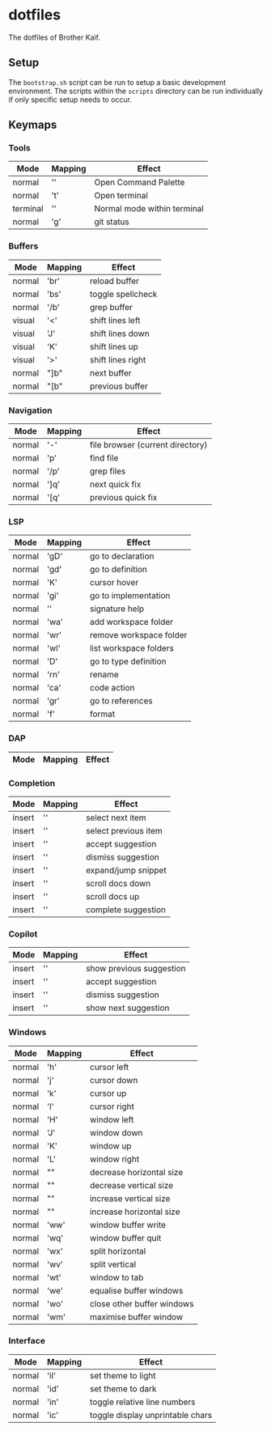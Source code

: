 # dotfiles
The dotfiles of Brother Kaif.

## Setup
The `bootstrap.sh` script can be run to setup a basic development environment. The scripts within the `scripts` directory can be run individually if only specific setup needs to occur.

## Keymaps
### Tools
| Mode     | Mapping        | Effect                      |
|----------|----------------|-----------------------------|
| normal   | '<Leader><CR>' | Open Command Palette        |
| normal   | '<leader>t'    | Open terminal               |
| terminal | '<Esc><Esc>'   | Normal mode within terminal |
| normal   | '<leader>g'    | git status                  |

### Buffers
| Mode   | Mapping      | Effect            |
|--------|--------------|-------------------|
| normal | '<leader>br' | reload buffer     |
| normal | '<Leader>bs' | toggle spellcheck |
| normal | '<Leader>/b' | grep buffer       |
| visual | '<'          | shift lines left  |
| visual | 'J'          | shift lines down  |
| visual | 'K'          | shift lines up    |
| visual | '>'          | shift lines right |
| normal | "]b"         | next buffer       |
| normal | "[b"         | previous buffer   |

### Navigation
| Mode   | Mapping      | Effect                          |
|--------|--------------|---------------------------------|
| normal | '-'         | file browser (current directory) |
| normal | '<leader>p' | find file                        |
| normal | '<Leader>/p'| grep files                       |
| normal | ']q'        | next quick fix                   |
| normal | '[q'        | previous quick fix               |

### LSP
| Mode   | Mapping     | Effect                  |
|--------|-------------|-------------------------|
| normal | 'gD'        | go to declaration       |
| normal | 'gd'        | go to definition        |
| normal | 'K'         | cursor hover            |
| normal | 'gi'        | go to implementation    |
| normal | '<C-k>'     | signature help          |
| normal | '<space>wa' | add workspace folder    |
| normal | '<space>wr' | remove workspace folder |
| normal | '<space>wl' | list workspace folders  |
| normal | '<space>D'  | go to type definition   |
| normal | '<space>rn' | rename                  |
| normal | '<space>ca' | code action             |
| normal | 'gr'        | go to references        |
| normal | '<space>f'  | format                  |

### DAP
| Mode   | Mapping | Effect                   |
|--------|---------|--------------------------|

### Completion
| Mode   | Mapping     | Effect               |
|--------|-------------|----------------------|
| insert | '<C-n>'     | select next item     |
| insert | '<C-p>'     | select previous item |
| insert | '<C-y>'     | accept suggestion    |
| insert | '<C-e>'     | dismiss suggestion   |
| insert | '<C-k>'     | expand/jump snippet  |
| insert | '<C-f>'     | scroll docs down     |
| insert | '<C-d>'     | scroll docs up       |
| insert | '<C-Space>' | complete suggestion  |

### Copilot
| Mode   | Mapping | Effect                   |
|--------|---------|--------------------------|
| insert | '<C-h>' | show previous suggestion |
| insert | '<C-j>' | accept suggestion        |
| insert | '<C-k>' | dismiss suggestion       |
| insert | '<C-l>' | show next suggestion     |

### Windows
| Mode   | Mapping           | Effect                     |
|--------|-------------------|----------------------------|
| normal | '<leader>h'       | cursor left                |
| normal | '<leader>j'       | cursor down                |
| normal | '<leader>k'       | cursor up                  |
| normal | '<leader>l'       | cursor right               |
| normal | '<leader>H'       | window left                |
| normal | '<leader>J'       | window down                |
| normal | '<leader>K'       | window up                  |
| normal | '<leader>L'       | window right               |
| normal | "<leader><Left>"  | decrease horizontal size   |
| normal | "<leader><Down>"  | decrease vertical size     |
| normal | "<leader><Up>"    | increase vertical size     |
| normal | "<leader><Right>" | increase horizontal size   |
| normal | '<leader>ww'      | window buffer write        |
| normal | '<leader>wq'      | window buffer quit         |
| normal | '<leader>wx'      | split horizontal           |
| normal | '<leader>wv'      | split vertical             |
| normal | '<leader>wt'      | window to tab              |
| normal | '<leader>we'      | equalise buffer windows    |
| normal | '<leader>wo'      | close other buffer windows |
| normal | '<leader>wm'      | maximise buffer window     |

### Interface
| Mode   | Mapping      | Effect                           |
|--------|--------------|----------------------------------|
| normal | '<leader>il' | set theme to light               |
| normal | '<leader>id' | set theme to dark                |
| normal | '<leader>in' | toggle relative line numbers     |
| normal | '<leader>ic' | toggle display unprintable chars |
